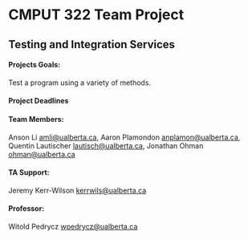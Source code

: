 
# CMPUT 322 Team Project
## Testing and Integration Services

#### Projects Goals:
Test a program using a variety of methods.

#### Project Deadlines


#### Team Members:
Anson Li <amli@ualberta.ca>,
Aaron Plamondon <anplamon@ualberta.ca>,
Quentin Lautischer <lautisch@ualberta.ca>,
Jonathan Ohman <ohman@ualberta.ca>

#### TA Support:
Jeremy Kerr-Wilson <kerrwils@ualberta.ca>

#### Professor:
Witold Pedrycz <wpedrycz@ualberta.ca>
